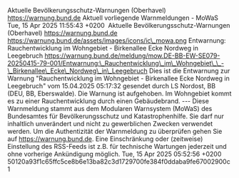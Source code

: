 Aktuelle Bevölkerungsschutz-Warnungen (Oberhavel) https://warnung.bund.de Aktuell vorliegende Warnmeldungen - MoWaS Tue, 15 Apr 2025 11:55:43 +0200 ![]() Aktuelle Bevölkerungsschutz-Warnungen (Oberhavel) https://warnung.bund.de https://warnung.bund.de/assets/images/icons/ic\_mowa.png Entwarnung: Rauchentwicklung im Wohngebiet - Birkenallee Ecke Nordweg in Leegebruch https://warnung.bund.de/meldung/mow.DE-BB-EW-SE079-20250415-79-001/Entwarnung:\_Rauchentwicklung\_im\_Wohngebiet\_\_-\_Birkenallee\_Ecke\_Nordweg\_in\_Leegebruch Dies ist die Entwarnung zur Warnung "Rauchentwicklung im Wohngebiet - Birkenallee Ecke Nordweg in Leegebruch" vom 15.04.2025 05:17:32 gesendet durch LS Nordost, BB (DEU, BB, Eberswalde). Die Warnung ist aufgehoben. Im Wohngebiet kommt es zu einer Rauchentwicklung durch einen Gebäudebrand. ---
Diese Warnmeldung stammt aus dem Modularen Warnsystem (MoWaS) des Bundesamtes für Bevölkerungsschutz und Katastrophenhilfe.
Sie darf nur inhaltlich unverändert und nicht zu gewerblichen Zwecken verwendet werden.
Um die Authentizität der Warnmeldung zu überprüfen gehen Sie auf https://warnung.bund.de.
Eine Einschränkung oder (zeitweise) Einstellung des RSS-Feeds ist z.B. für technische Wartungen jederzeit und ohne vorherige Ankündigung möglich. Tue, 15 Apr 2025 05:52:56 +0200 50120a93f1c65ffc5ce8b6e13ba82c3d1729700fe384f0ddaba9fe67002900c1
